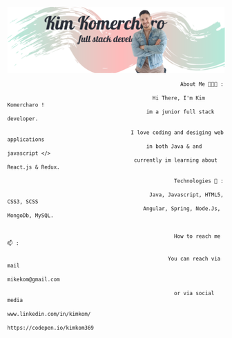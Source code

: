 
![](WebDevloper.png)


                                                           
                                                            About Me 👨🏽‍💻 :
                                                          
                                                   Hi There, I'm Kim Komercharo !
                                                 im a junior full stack developer.
                                                
                                            I love coding and desiging web applications
                                                 in both Java & and javascript </>
                                             currently im learning about React.js & Redux.
                                                 
                                                          Technologies 🤖 :
                                                          
                                                  Java, Javascript, HTML5, CSS3, SCSS 
                                                Angular, Spring, Node.Js, MongoDb, MySQL.
                                                

                                                          How to reach me 📫 :
                                                          
                                                        You can reach via mail
                                                          mikekom@gmail.com
                                                           
                                                          or via social media 
                                                      www.linkedin.com/in/kimkom/
                                                      https://codepen.io/kimkom369
                                                           
                                                       





